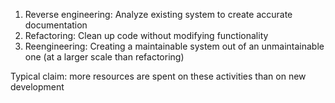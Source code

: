 1. Reverse engineering: Analyze existing system to create accurate documentation
2. Refactoring: Clean up code without modifying functionality
3. Reengineering: Creating a maintainable system out of an unmaintainable one (at a larger scale than refactoring)


Typical claim: more resources are spent on these activities than on new development